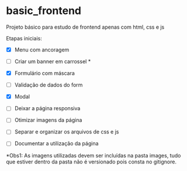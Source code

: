 # basic_frontend

Projeto básico para estudo de frontend apenas com html, css e js

Etapas iniciais:

* [x] Menu com ancoragem

* [ ] Criar um banner em carrossel \*

* [x] Formulário com máscara

* [ ] Validação de dados do form

* [x] Modal

* [ ] Deixar a página responsiva

* [ ] Otimizar imagens da página

* [ ] Separar e organizar os arquivos de css e js

* [ ] Documentar a utilização da página


\*Obs1: As imagens utilizadas devem ser incluídas na pasta images, tudo que estiver dentro da pasta não é versionado pois consta no gitignore.

